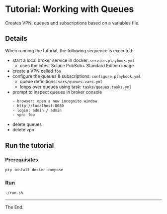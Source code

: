 # Tutorial: Working with Queues

Creates VPN, queues and subscriptions based on a variables file.

## Details

When running the tutorial, the following sequence is executed:

- start a local broker service in docker: `service.playbook.yml`
  - uses the latest Solace PubSub+ Standard Edition image
- create a VPN called `foo`
- configure the queues & subscriptions: `configure.playbook.yml`
  - queue definitions: `vars/queues.vars.yml`
  - loops over queues using task: `tasks/queues.tasks.yml`
- prompt to inspect queues in broker console
  ````bash
  - browser: open a new incognito window
  - http://localhost:8080
  - login: admin / admin
  - vpn: foo
  ````
- delete queues
- delete vpn

## Run the tutorial

### Prerequisites
````bash
pip install docker-compose
````
### Run
````bash
./run.sh
````
---
The End.
